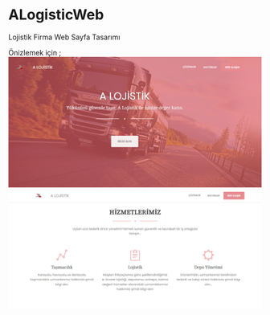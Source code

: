 # ALogisticWeb
Lojistik Firma Web Sayfa Tasarımı

Önizlemek için ; 
<a href="https://a-logisticui-murat-can-celebis-projects.vercel.app/home.html"></a>
<img src="./assets/img/project-img/header.png" />
<img src="./assets/img/project-img/mid.png" />